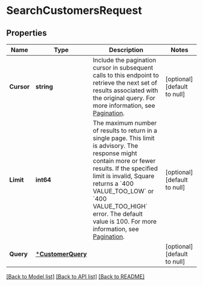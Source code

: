 # SearchCustomersRequest

## Properties

 Name       | Type                                   | Description                                                                                                                                                                                                                                                                                                                                                                                                        | Notes                        
------------|----------------------------------------|--------------------------------------------------------------------------------------------------------------------------------------------------------------------------------------------------------------------------------------------------------------------------------------------------------------------------------------------------------------------------------------------------------------------|------------------------------
 **Cursor** | **string**                             | Include the pagination cursor in subsequent calls to this endpoint to retrieve the next set of results associated with the original query.  For more information, see [Pagination](https://developer.squareup.com/docs/build-basics/common-api-patterns/pagination).                                                                                                                                               | [optional] [default to null] 
 **Limit**  | **int64**                              | The maximum number of results to return in a single page. This limit is advisory. The response might contain more or fewer results. If the specified limit is invalid, Square returns a &#x60;400 VALUE_TOO_LOW&#x60; or &#x60;400 VALUE_TOO_HIGH&#x60; error. The default value is 100.  For more information, see [Pagination](https://developer.squareup.com/docs/build-basics/common-api-patterns/pagination). | [optional] [default to null] 
 **Query**  | [***CustomerQuery**](CustomerQuery.md) |                                                                                                                                                                                                                                                                                                                                                                                                                    | [optional] [default to null] 

[[Back to Model list]](../README.md#documentation-for-models) [[Back to API list]](../README.md#documentation-for-api-endpoints) [[Back to README]](../README.md)

